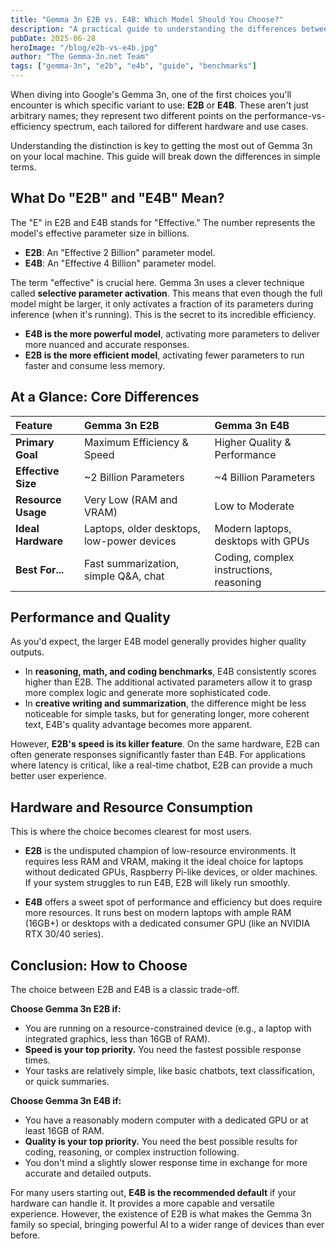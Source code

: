 ```yaml
---
title: "Gemma 3n E2B vs. E4B: Which Model Should You Choose?"
description: "A practical guide to understanding the differences between Gemma 3n's E2B and E4B models. Learn which version offers the best balance of performance and efficiency for your hardware."
pubDate: 2025-06-28
heroImage: "/blog/e2b-vs-e4b.jpg"
author: "The Gemma-3n.net Team"
tags: ["gemma-3n", "e2b", "e4b", "guide", "benchmarks"]
---
```


When diving into Google's Gemma 3n, one of the first choices you'll encounter is which specific variant to use: **E2B** or **E4B**. These aren't just arbitrary names; they represent two different points on the performance-vs-efficiency spectrum, each tailored for different hardware and use cases.

Understanding the distinction is key to getting the most out of Gemma 3n on your local machine. This guide will break down the differences in simple terms.

## What Do "E2B" and "E4B" Mean?

The "E" in E2B and E4B stands for "Effective." The number represents the model's effective parameter size in billions.

*   **E2B**: An "Effective 2 Billion" parameter model.
*   **E4B**: An "Effective 4 Billion" parameter model.

The term "effective" is crucial here. Gemma 3n uses a clever technique called **selective parameter activation**. This means that even though the full model might be larger, it only activates a fraction of its parameters during inference (when it's running). This is the secret to its incredible efficiency.

*   **E4B is the more powerful model**, activating more parameters to deliver more nuanced and accurate responses.
*   **E2B is the more efficient model**, activating fewer parameters to run faster and consume less memory.

## At a Glance: Core Differences

| Feature | Gemma 3n E2B | Gemma 3n E4B |
| :--- | :--- | :--- |
| **Primary Goal** | Maximum Efficiency & Speed | Higher Quality & Performance |
| **Effective Size** | ~2 Billion Parameters | ~4 Billion Parameters |
| **Resource Usage**| Very Low (RAM and VRAM) | Low to Moderate |
| **Ideal Hardware**| Laptops, older desktops, low-power devices | Modern laptops, desktops with GPUs |
| **Best For...** | Fast summarization, simple Q&A, chat | Coding, complex instructions, reasoning |

## Performance and Quality

As you'd expect, the larger E4B model generally provides higher quality outputs.

*   In **reasoning, math, and coding benchmarks**, E4B consistently scores higher than E2B. The additional activated parameters allow it to grasp more complex logic and generate more sophisticated code.
*   In **creative writing and summarization**, the difference might be less noticeable for simple tasks, but for generating longer, more coherent text, E4B's quality advantage becomes more apparent.

However, **E2B's speed is its killer feature**. On the same hardware, E2B can often generate responses significantly faster than E4B. For applications where latency is critical, like a real-time chatbot, E2B can provide a much better user experience.

## Hardware and Resource Consumption

This is where the choice becomes clearest for most users.

*   **E2B** is the undisputed champion of low-resource environments. It requires less RAM and VRAM, making it the ideal choice for laptops without dedicated GPUs, Raspberry Pi-like devices, or older machines. If your system struggles to run E4B, E2B will likely run smoothly.

*   **E4B** offers a sweet spot of performance and efficiency but does require more resources. It runs best on modern laptops with ample RAM (16GB+) or desktops with a dedicated consumer GPU (like an NVIDIA RTX 30/40 series).

## Conclusion: How to Choose

The choice between E2B and E4B is a classic trade-off.

**Choose Gemma 3n E2B if:**
*   You are running on a resource-constrained device (e.g., a laptop with integrated graphics, less than 16GB of RAM).
*   **Speed is your top priority.** You need the fastest possible response times.
*   Your tasks are relatively simple, like basic chatbots, text classification, or quick summaries.

**Choose Gemma 3n E4B if:**
*   You have a reasonably modern computer with a dedicated GPU or at least 16GB of RAM.
*   **Quality is your top priority.** You need the best possible results for coding, reasoning, or complex instruction following.
*   You don't mind a slightly slower response time in exchange for more accurate and detailed outputs.

For many users starting out, **E4B is the recommended default** if your hardware can handle it. It provides a more capable and versatile experience. However, the existence of E2B is what makes the Gemma 3n family so special, bringing powerful AI to a wider range of devices than ever before. 